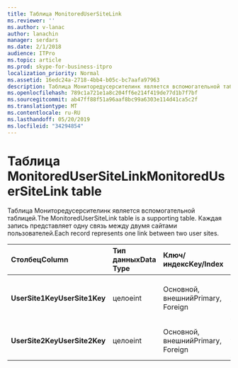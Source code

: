 ```yaml
---
title: Таблица MonitoredUserSiteLink
ms.reviewer: ''
ms.author: v-lanac
author: lanachin
manager: serdars
ms.date: 2/1/2018
audience: ITPro
ms.topic: article
ms.prod: skype-for-business-itpro
localization_priority: Normal
ms.assetid: 16edc24a-2718-4bb4-b05c-bc7aafa97963
description: Таблица Мониторедусерсителинк является вспомогательной таблицей. Каждая запись представляет одну связь между двумя сайтами пользователей.
ms.openlocfilehash: 789c1a721e1a8c204ff6e214f419de77d1b7f7bf
ms.sourcegitcommit: ab47ff88f51a96aaf8bc99a6303e114d41ca5c2f
ms.translationtype: MT
ms.contentlocale: ru-RU
ms.lasthandoff: 05/20/2019
ms.locfileid: "34294854"
---
```

# <a name="monitoredusersitelink-table"></a><span data-ttu-id="ce252-104">Таблица MonitoredUserSiteLink</span><span class="sxs-lookup"><span data-stu-id="ce252-104">MonitoredUserSiteLink table</span></span>
 
<span data-ttu-id="ce252-105">Таблица Мониторедусерсителинк является вспомогательной таблицей.</span><span class="sxs-lookup"><span data-stu-id="ce252-105">The MonitoredUserSiteLink table is a supporting table.</span></span> <span data-ttu-id="ce252-106">Каждая запись представляет одну связь между двумя сайтами пользователей.</span><span class="sxs-lookup"><span data-stu-id="ce252-106">Each record represents one link between two user sites.</span></span>
  
|<span data-ttu-id="ce252-107">**Столбец**</span><span class="sxs-lookup"><span data-stu-id="ce252-107">**Column**</span></span>|<span data-ttu-id="ce252-108">**Тип данных**</span><span class="sxs-lookup"><span data-stu-id="ce252-108">**Data Type**</span></span>|<span data-ttu-id="ce252-109">**Ключ/индекс**</span><span class="sxs-lookup"><span data-stu-id="ce252-109">**Key/Index**</span></span>|<span data-ttu-id="ce252-110">**Сведения**</span><span class="sxs-lookup"><span data-stu-id="ce252-110">**Details**</span></span>|
|:-----|:-----|:-----|:-----|
|<span data-ttu-id="ce252-111">**UserSite1Key**</span><span class="sxs-lookup"><span data-stu-id="ce252-111">**UserSite1Key**</span></span> <br/> |<span data-ttu-id="ce252-112">целое</span><span class="sxs-lookup"><span data-stu-id="ce252-112">int</span></span>  <br/> |<span data-ttu-id="ce252-113">Основной, внешний</span><span class="sxs-lookup"><span data-stu-id="ce252-113">Primary, Foreign</span></span>  <br/> |<span data-ttu-id="ce252-114">На которую ссылается [Таблица усерсите](usersite.md).</span><span class="sxs-lookup"><span data-stu-id="ce252-114">Referenced from the [UserSite table](usersite.md).</span></span>  <br/> |
|<span data-ttu-id="ce252-115">**UserSite2Key**</span><span class="sxs-lookup"><span data-stu-id="ce252-115">**UserSite2Key**</span></span> <br/> |<span data-ttu-id="ce252-116">целое</span><span class="sxs-lookup"><span data-stu-id="ce252-116">int</span></span>  <br/> |<span data-ttu-id="ce252-117">Основной, внешний</span><span class="sxs-lookup"><span data-stu-id="ce252-117">Primary, Foreign</span></span>  <br/> |<span data-ttu-id="ce252-118">Ссылка из [таблицы усерсите](usersite.md).</span><span class="sxs-lookup"><span data-stu-id="ce252-118">Reference from the [UserSite table](usersite.md).</span></span>  <br/> |
   

